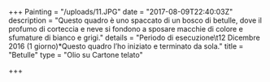 +++
Painting = "/uploads/11.JPG"
date = "2017-08-09T22:40:03Z"
description = "Questo quadro è uno spaccato di un bosco di betulle, dove il profumo di corteccia e neve si fondono a sposare macchie di colore e sfumature di bianco e grigi."
details = "Periodo di esecuzione\t12 Dicembre 2016 (1 giorno)*Questo quadro l’ho iniziato e terminato da sola."
title = "Betulle"
type = "Olio su Cartone telato"

+++
